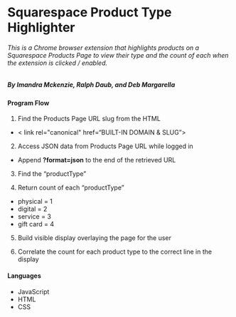 # Squarespace Product Type Highlighter

###### This is a Chrome browser extension that highlights products on a Squarespace Products Page to view their type and the count of each when the extension is clicked / enabled.

##### By Imandra Mckenzie, Ralph Daub, and Deb Margarella


#### Program Flow

1. Find the Products Page URL slug from the HTML
 * < link rel="canonical" href=“BUILT-IN DOMAIN & SLUG”>

2. Access JSON data from Products Page URL while logged in
 * Append **?format=json** to the end of the retrieved URL

3. Find the “productType”

4. Return count of each “productType”
 * physical = 1
 * digital = 2
 * service = 3
 * gift card = 4

5. Build visible display overlaying the page for the user

6. Correlate the count for each product type to the correct line in the display


#### Languages
* JavaScript
* HTML
* CSS
